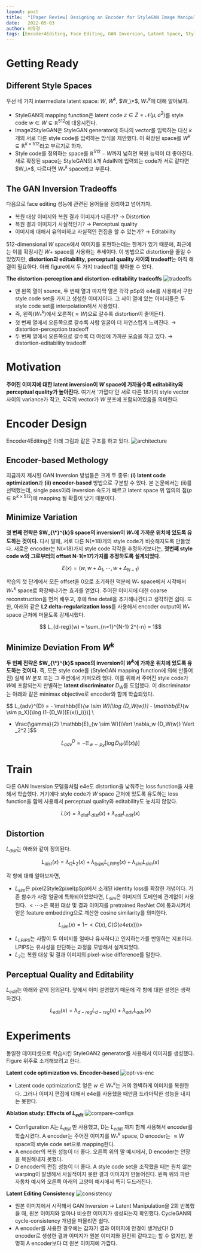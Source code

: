 ```yaml
---
layout: post
title:  "[Paper Review] Designing an Encoder for StyleGAN Image Manipulation (Encoder4Editing)"
date:   2022-05-03
author: 이유경
tags: [Encoder4Editing, Face Editing, GAN Inversion, Latent Space, StyleGAN] 
---
```


# Getting Ready
## Different Style Spaces
우선 네 가지 intermediate latent space: $W$, $W^k$, $W_\*$, $W_*^k$에 대해 알아보자. 

- StyleGAN의 mapping function은 latent code $z \in Z = \mathcal{N}(\mu,\,\sigma^{2})$를 style code $w \in W \subsetneq \mathbb{R}^{512}$에 대응시킨다. 
- Image2StyleGAN은 StyleGAN generator에 하나의 vector를 입력하는 대신 $k$개의 서로 다른 style code를 입력하는 방식을 제안했다. 이 확장된 space를 $W^k \subsetneq \mathbb{R}^{k \times 512}$라고 부르기로 하자.
- Style code를 정의하는 space를 $\mathbb{R}^{512} - W$까지 넓히면 복원 능력이 더 좋아진다. 새로 확장된 space는 StyleGAN의 $k$개 AdaIN에 입력되는 code가 서로 같다면 $W_\*$, 다르다면 $W_*^k$ space라고 부른다.

## The GAN Inversion Tradeoffs
다음으로 face editing 성능에 관련된 용어들을 정리하고 넘어가자. 
- 복원 대상 이미지와 복원 결과 이미지가 다른가? → Distortion
- 복원 결과 이미지가 사실적인가? → Perceptual quality
- 이미지에 대해서 유의미하고 사실적인 편집을 할 수 있는가? → Editability 

512-dimensional $W$ space에서 이미지를 표현하는데는 한계가 있기 때문에, 최근에는 이를 확장시킨 $W+$ space를 사용하는 추세이다. 이 방법으로 distortion을 줄일 수 있었지만, **distortion과 editability, perceptual quality 사이의 tradeoff**는 아직 해결이 필요하다. 아래  figure에서 두 가지 tradeoff를 찾아볼 수 있다.

**The distortion-perception and distortion-editability tradeoffs**
![tradeoffs](/assets/posts/face-editing/2022-05-03-review-E4E/tradeoffs.png) 
- 맨 왼쪽 열이 source, 두 번째 열과 마지막 열은 각각 pSp와 e4e를 사용해서 구한 style code set을 가지고 생성한 이미지이다. 그 사이 열에 있는 이미지들은 두 style code set를 interpolation해서 사용했다. 
- 즉, 왼쪽($W_*^k$)에서 오른쪽($\approx W$)으로 갈수록 distortion이 줄어든다.
- 첫 번째 열에서 오른쪽으로 갈수록 사람 얼굴이 더 자연스럽게 느껴진다. → distortion-perception tradeoff 
- 두 번째 열에서 오른쪽으로 갈수록 더 여성에 가까운 모습을 하고 있다. → distortion-editability tradeoff

# Motivation
**주어진 이미지에 대한 latent inversion이 $W$ space에 가까울수록 editability와 perceptual quality가 높아진다.** 여기서 '가깝다'란 서로 다른 18가지 style vector 사이의 variance가 작고, 각각의 vector가 $W$ 분포에 포함되어있음을 의미한다. 

# Encoder Design
Encoder4Editing은 아래 그림과 같은 구조를 하고 있다. 
![architecture](/assets/posts/face-editing/2022-05-03-review-E4E/architecture.png)

## Encoder-based Methology
지금까지 제시된 GAN Inversion 방법들은 크게 두 종류: **(i) latent code optimization**과 **(ii) encoder-based** 방법으로 구분할 수 있다. 본 논문에서는 (ii)를 선택했는데, single pass이라 inversion 속도가 빠르고 latent space 위 임의의 점($p \in \mathbb{R}^{k \times 512}$)에 mapping 될 확률이 낮기 때문이다.  

## Minimize Variation
**첫 번째 전략은 $W_{\*}^{k}$ space의 inversion이 $W_{*}$에 가까운 위치에 있도록 유도하는 것이다.** 다시 말해, 서로 다른 N(=18)개의 style code가 비슷해지도록 만들었다. 새로운 encoder는 N(=18)가지 style code 각각을 추정하기보다는, **첫번째 style code $w$와 그로부터의 offset N-1(=17)가지를 추정하도록 설계되었다.** 

$$ E(x) = (w, w+{\Delta}_1, \cdots, w+{\Delta}_{N-1}) $$ 

학습의 첫 단계에서 모든 offset을 0으로 초기화한 덕분에 $W_{\ast}$ space에서 시작해서 $W_{\ast}^{k}$ space로 확장해나가는 효과를 얻었다. 주어진 이미지에 대한 coarse reconstruction을 먼저 배우고, 후에 fine detail을 추가해나간다고 생각하면 쉽다. 또한, 아래와 같은 **L2 delta-regularization loss**를 사용해서 encoder output이 $W_{\ast}$ space 근처에 머물도록 강제시했다. 

$$ L_{d-reg}(w) = \sum_{n=1}^{N-1} 2^{-n} = 1$$

## Minimize Deviation From $W^k$
**두 번째 전략은 $W_{\*}^{k}$ space의 inversion이 $W^k$에 가까운 위치에 있도록 유도하는 것이다.** 즉, 모든 style code를 (StyleGAN mapping function에 의해 만들어진) 실제 $W$ 분포 또는 그 주변에서 가져오려 했다. 이를 위해서 주어진 style code가 $W$에 포함되는지  판별하는 **latent discriminator** $D_W$를 도입했다. 이 discriminator는 아래와 같은 minimax objective로 encoder와 함께 학습되었다.

$$ L_{adv}^{D} = - \mathbb{E}_{w \sim W}[\log {D_W(w)}] - \mathbb{E}_{w \sim p_X}[\log (1-{D_W({E(x)}_i)})] \\ 
+ \frac{\gamma}{2} \mathbb{E}_{w \sim W}[\Vert \nabla_w {D_W(w)} \Vert _2^2 ]$$

$$ L_{adv}^{D} = - \mathbb{E}_{w \sim p_X}[\log D_W({E(x)}_i)] $$

# Train
다른 GAN Inversion 모델들처럼 e4e도 distortion을 낮춰주는 loss function을 사용해서 학습했다. 거기에다 style code가 $W$ space 근처에 있도록 유도하는 loss function을 함께 사용해서 perceptual quality와 editability도 놓치지 않았다. 

$$ L(x) = \lambda_{dist}L_{dist}(x) + \lambda_{edit}L_{edit}(x) $$

## Distortion
$L_{dist}$는 아래와 같이 정의된다. 

$$ L_{dist}(x) = \lambda_{l2}L_2(x) + \lambda_{lpips}L_{LPIPS}(x)  + \lambda_{sim}L_{sim}(x) $$

각 항에 대해 알아보자면,
- $L_{sim}$은 pixel2Style2pixel(pSp)에서 소개된 identity loss를 확장한 개념이다. 기존 함수가 사람 얼굴에 특화되어있었다면, $L_{sim}$은 이미지의 도메인에 관계없이 사용된다. $<\cdots>$은 복원 대상 및 결과 이미지를 pretrained ResNet $C$에 통과시켜서 얻은 feature embedding으로 계산한 cosine similarity를 의미한다. 

$$ L_{sim}(x) = 1 - <C(x), C(G(e4e(x)))> $$

- $L_{LPIPS}$는 사람이 두 이미지를 얼마나 유사하다고 인지하는가를 반영하는 지표이다. LPIPS는 유사성을 판단하는 과정을 모방해서 설계되었다. 
- $L_{2}$는 복원 대상 및 결과 이미지의 pixel-wise difference를 말한다. 

## Perceptual Quality and Editability
$L_{edit}$는 아래와 같이 정의된다. 앞에서 이미 설명했기 때문에 각 항에 대한 설명은 생략하겠다.

$$ L_{edit}(x) = \lambda_{d-reg}L_{d-reg}(x) + \lambda_{adv}L_{adv}(x) $$

# Experiments
동일한 데이터셋으로 학습시킨 StyleGAN2 generator를 사용해서 이미지를 생성했다. Figure 위주로 소개해보려고 한다. 

**Latent code optimization vs. Encoder-based**
![opt-vs-enc](/assets/posts/face-editing/2022-05-03-review-E4E/opt-vs-enc.png) 
- Latent code optimization로 얻은 $w \in W_*^k$는 거의 완벽하게 이미지를 복원한다. 그러나 이미지 편집에 대해서 e4e를 사용했을 때만큼 드라마틱한 성능을 내지는 못한다.  

**Ablation study: Effects of $L_{edit}$**
![compare-configs](/assets/posts/face-editing/2022-05-03-review-E4E/compare-configs.png) 
- Configuration A는 $L_{dist}$ 만 사용했고, D는 $L_{editt}$ 까지 함께 사용해서 encoder를 학습시켰다. A encoder는 주어진 이미지를 $W_*^k$ space, D encoder는 $\approx W$ space의 style code set으로 mapping한다. 
- A encoder의 복원 성능이 더 좋다. 오른쪽 위의 말 예시에서, D encoder는 안장을 복원해내지 못했다.  
- D encoder의 편집 성능이 더 좋다. A style code set을 조작했을 때는 원치 않는 warping이 발생해서 사실적이지 못한 결과 이미지가 만들어진다. 왼쪽 위의 파란 자동차 예시와 오른쪽 아래의 고양이 예시에서 특히 두드러진다. 

**Latent Editing Consistency**
![consistency](/assets/posts/face-editing/2022-05-03-review-E4E/consistency.png)
- 원본 이미지에서 시작해서 GAN Inversion → Latent Manipulation을 2회 반복했을 때, 원본 이미지와 얼마나 비슷한 이미지가 생성되는지 확인했다. CycleGAN의 cycle-consistency 개념을 떠올리면 쉽다.
- A encoder를 사용한 경우에는 갑자기 결과 이미지에 안경이 생겨났다! D encoder로 생성한 결과 이미지가 원본 이미지와 완전히 같다고는 할 수 없지만, 분명히 A encoder보다 더 원본 이미지에 가깝다.  
